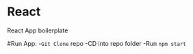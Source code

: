 # React
React App boilerplate

#Run App:
 -`Git Clone` repo
 -CD into repo folder
 -Run `npm start`
